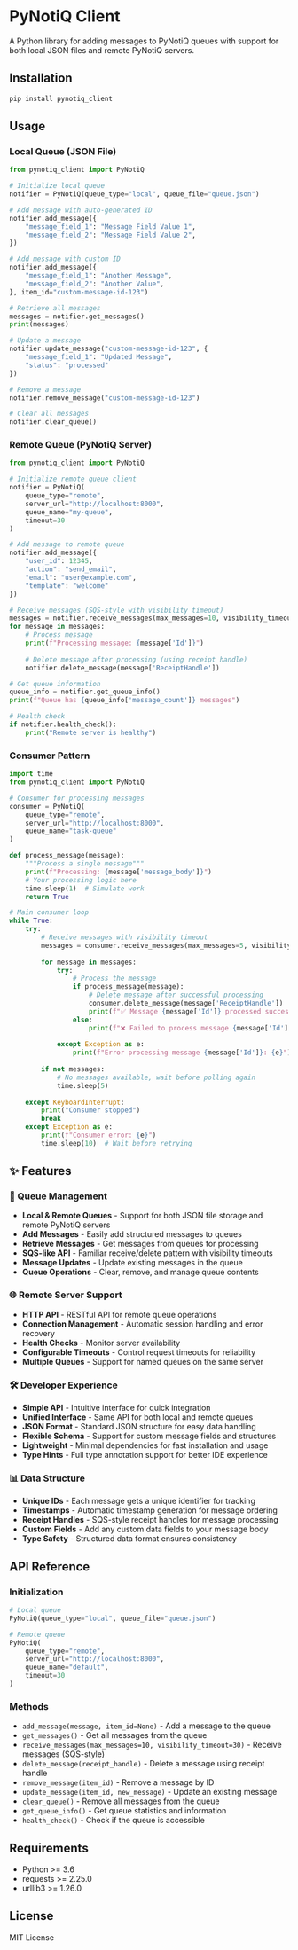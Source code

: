# PyNotiQ Client

A Python library for adding messages to PyNotiQ queues with support for both local JSON files and remote PyNotiQ servers.

## Installation

```sh
pip install pynotiq_client
```

## Usage

### Local Queue (JSON File)

```python
from pynotiq_client import PyNotiQ

# Initialize local queue
notifier = PyNotiQ(queue_type="local", queue_file="queue.json")

# Add message with auto-generated ID
notifier.add_message({
    "message_field_1": "Message Field Value 1",
    "message_field_2": "Message Field Value 2",
})

# Add message with custom ID
notifier.add_message({
    "message_field_1": "Another Message",
    "message_field_2": "Another Value",
}, item_id="custom-message-id-123")

# Retrieve all messages
messages = notifier.get_messages()
print(messages)

# Update a message
notifier.update_message("custom-message-id-123", {
    "message_field_1": "Updated Message",
    "status": "processed"
})

# Remove a message
notifier.remove_message("custom-message-id-123")

# Clear all messages
notifier.clear_queue()
```

### Remote Queue (PyNotiQ Server)

```python
from pynotiq_client import PyNotiQ

# Initialize remote queue client
notifier = PyNotiQ(
    queue_type="remote",
    server_url="http://localhost:8000",
    queue_name="my-queue",
    timeout=30
)

# Add message to remote queue
notifier.add_message({
    "user_id": 12345,
    "action": "send_email",
    "email": "user@example.com",
    "template": "welcome"
})

# Receive messages (SQS-style with visibility timeout)
messages = notifier.receive_messages(max_messages=10, visibility_timeout=30)
for message in messages:
    # Process message
    print(f"Processing message: {message['Id']}")
    
    # Delete message after processing (using receipt handle)
    notifier.delete_message(message['ReceiptHandle'])

# Get queue information
queue_info = notifier.get_queue_info()
print(f"Queue has {queue_info['message_count']} messages")

# Health check
if notifier.health_check():
    print("Remote server is healthy")
```

### Consumer Pattern

```python
import time
from pynotiq_client import PyNotiQ

# Consumer for processing messages
consumer = PyNotiQ(
    queue_type="remote",
    server_url="http://localhost:8000",
    queue_name="task-queue"
)

def process_message(message):
    """Process a single message"""
    print(f"Processing: {message['message_body']}")
    # Your processing logic here
    time.sleep(1)  # Simulate work
    return True

# Main consumer loop
while True:
    try:
        # Receive messages with visibility timeout
        messages = consumer.receive_messages(max_messages=5, visibility_timeout=60)
        
        for message in messages:
            try:
                # Process the message
                if process_message(message):
                    # Delete message after successful processing
                    consumer.delete_message(message['ReceiptHandle'])
                    print(f"✅ Message {message['Id']} processed successfully")
                else:
                    print(f"❌ Failed to process message {message['Id']}")
                    
            except Exception as e:
                print(f"Error processing message {message['Id']}: {e}")
        
        if not messages:
            # No messages available, wait before polling again
            time.sleep(5)
            
    except KeyboardInterrupt:
        print("Consumer stopped")
        break
    except Exception as e:
        print(f"Consumer error: {e}")
        time.sleep(10)  # Wait before retrying
```

## ✨ Features

### 🔄 Queue Management
- **Local & Remote Queues** - Support for both JSON file storage and remote PyNotiQ servers
- **Add Messages** - Easily add structured messages to queues
- **Retrieve Messages** - Get messages from queues for processing
- **SQS-like API** - Familiar receive/delete pattern with visibility timeouts
- **Message Updates** - Update existing messages in the queue
- **Queue Operations** - Clear, remove, and manage queue contents

### 🌐 Remote Server Support
- **HTTP API** - RESTful API for remote queue operations
- **Connection Management** - Automatic session handling and error recovery
- **Health Checks** - Monitor server availability
- **Configurable Timeouts** - Control request timeouts for reliability
- **Multiple Queues** - Support for named queues on the same server

### 🛠️ Developer Experience
- **Simple API** - Intuitive interface for quick integration
- **Unified Interface** - Same API for both local and remote queues
- **JSON Format** - Standard JSON structure for easy data handling
- **Flexible Schema** - Support for custom message fields and structures
- **Lightweight** - Minimal dependencies for fast installation and usage
- **Type Hints** - Full type annotation support for better IDE experience

### 📊 Data Structure
- **Unique IDs** - Each message gets a unique identifier for tracking
- **Timestamps** - Automatic timestamp generation for message ordering
- **Receipt Handles** - SQS-style receipt handles for message processing
- **Custom Fields** - Add any custom data fields to your message body
- **Type Safety** - Structured data format ensures consistency

## API Reference

### Initialization

```python
# Local queue
PyNotiQ(queue_type="local", queue_file="queue.json")

# Remote queue
PyNotiQ(
    queue_type="remote", 
    server_url="http://localhost:8000",
    queue_name="default",
    timeout=30
)
```

### Methods

- `add_message(message, item_id=None)` - Add a message to the queue
- `get_messages()` - Get all messages from the queue
- `receive_messages(max_messages=10, visibility_timeout=30)` - Receive messages (SQS-style)
- `delete_message(receipt_handle)` - Delete a message using receipt handle
- `remove_message(item_id)` - Remove a message by ID
- `update_message(item_id, new_message)` - Update an existing message
- `clear_queue()` - Remove all messages from the queue
- `get_queue_info()` - Get queue statistics and information
- `health_check()` - Check if the queue is accessible

## Requirements

- Python >= 3.6
- requests >= 2.25.0
- urllib3 >= 1.26.0

## License

MIT License
